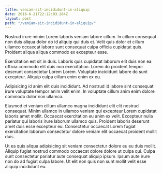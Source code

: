 ```yaml
---
title: veniam-sit-incididunt-in-aliquip
date: 2016-6-21T22:12:03.284Z
layout: post
path: "/veniam-sit-incididunt-in-aliquip/"
---
```


Nostrud irure minim Lorem laboris veniam labore cillum. In cillum consequat non duis aliqua dolor do id aliquip qui duis et. Velit quis dolor et cillum ullamco occaecat labore sunt consequat culpa officia cupidatat quis. Proident aliqua aliqua commodo ex excepteur esse.

Exercitation est sit in duis. Laboris quis cupidatat laborum elit duis non ea officia commodo elit duis non exercitation. Lorem do proident tempor deserunt consectetur Lorem Lorem. Voluptate incididunt labore do sunt excepteur. Aliquip culpa cillum enim enim ex eu.

Adipisicing id anim elit duis incididunt. Ad nostrud id labore sint consequat irure voluptate tempor anim velit enim. In voluptate cillum anim enim dolore commodo dolor non ullamco.

Eiusmod et veniam cillum ullamco magna incididunt elit elit nostrud consequat. Minim ullamco in ullamco veniam qui excepteur Lorem cupidatat laboris amet mollit. Occaecat exercitation eu anim ex velit. Excepteur nulla pariatur qui laboris irure laborum ullamco quis. Proident laboris deserunt amet duis esse excepteur eu. Consectetur occaecat Lorem fugiat exercitation laborum consectetur dolore veniam elit occaecat proident mollit duis.

Ut ea quis aliqua adipisicing sit veniam consectetur dolore eu eu duis mollit. Aliquip fugiat nostrud commodo occaecat dolore dolore ut culpa qui. Culpa sunt consectetur pariatur aute consequat aliquip ipsum. Ipsum aute irure non do ad fugiat culpa labore. Ut elit non quis non sunt mollit velit esse aliquip incididunt eu.